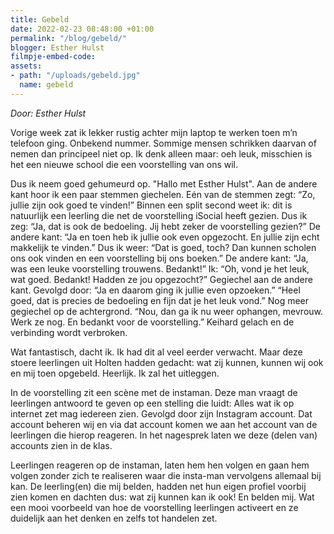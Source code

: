 ```yaml
---
title: Gebeld
date: 2022-02-23 08:48:00 +01:00
permalink: "/blog/gebeld/"
blogger: Esther Hulst
filmpje-embed-code: 
assets:
- path: "/uploads/gebeld.jpg"
  name: gebeld
---
```


*Door: Esther Hulst*

Vorige week zat ik lekker rustig achter mijn laptop te werken toen m’n telefoon ging. Onbekend nummer. Sommige mensen schrikken daarvan of nemen dan principeel niet op. Ik denk alleen maar: oeh leuk, misschien is het een nieuwe school die een voorstelling van ons wil.

Dus ik neem goed gehumeurd op. "Hallo met Esther Hulst".
Aan de andere kant hoor ik een paar stemmen giechelen. Eén van de stemmen zegt: “Zo, jullie zijn ook goed te vinden!” Binnen een split second weet ik: dit is natuurlijk een leerling die net de voorstelling iSocial heeft gezien. Dus ik zeg: “Ja, dat is ook de bedoeling. Jij hebt zeker de voorstelling gezien?” De andere kant: “Ja en toen heb ik jullie ook even opgezocht. En jullie zijn echt makkelijk te vinden.” Dus ik weer: “Dat is goed, toch? Dan kunnen scholen ons ook vinden en een voorstelling bij ons boeken.” De andere kant: “Ja, was een leuke voorstelling trouwens. Bedankt!” Ik: “Oh, vond je het leuk, wat goed. Bedankt! Hadden ze jou opgezocht?” Gegiechel aan de andere kant. Gevolgd door: “Ja en daarom ging ik jullie even opzoeken.” “Heel goed, dat is precies de bedoeling en fijn dat je het leuk vond.” Nog meer gegiechel op de achtergrond. “Nou, dan ga ik nu weer ophangen, mevrouw. Werk ze nog. En bedankt voor de voorstelling.” Keihard gelach en de verbinding wordt verbroken.

Wat fantastisch, dacht ik. Ik had dit al veel eerder verwacht. Maar deze stoere leerlingen uit Holten hadden gedacht: wat zij kunnen, kunnen wij ook en mij toen opgebeld. Heerlijk. Ik zal het uitleggen.

In de voorstelling zit een scène met de instaman. Deze man vraagt de leerlingen antwoord te geven op een stelling die luidt: Alles wat ik op internet zet mag iedereen zien. Gevolgd door zijn Instagram account. Dat account beheren wij en via dat account komen we aan het account van de leerlingen die hierop reageren. In het nagesprek laten we deze (delen van) accounts zien in de klas. 

Leerlingen reageren op de instaman, laten hem hen volgen en gaan hem volgen zonder zich te realiseren waar die insta-man vervolgens allemaal bij kan. De leerling(en) die mij belden, hadden net hun eigen profiel voorbij zien komen en dachten dus: wat zij kunnen kan ik ook! En belden mij. Wat een mooi voorbeeld van hoe de voorstelling leerlingen activeert en ze duidelijk aan het denken en zelfs tot handelen zet.
